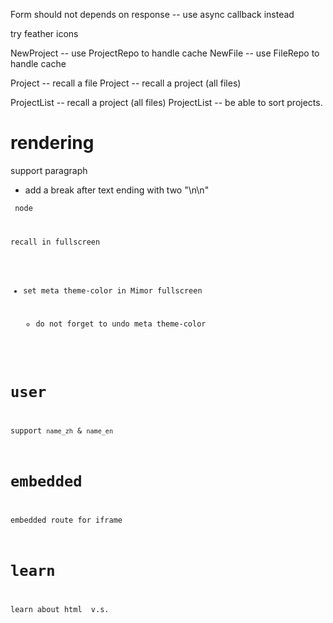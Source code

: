 Form should not depends on response -- use async callback instead

try feather icons

NewProject -- use ProjectRepo to handle cache
NewFile -- use FileRepo to handle cache

Project -- recall a file
Project -- recall a project (all files)

ProjectList -- recall a project (all files)
ProjectList -- be able to sort projects.

# rendering

support paragraph

- add a break after text ending with two "\n\n"

<code> node

recall in fullscreen

- set meta theme-color in Mimor fullscreen

  - do not forget to undo meta theme-color

# user

support `name_zh` & `name_en`

# embedded

embedded route for iframe

# learn

learn about html <span> v.s. <div>
